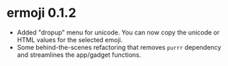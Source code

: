 # ermoji 0.1.2

* Added "dropup" menu for unicode. You can now copy the unicode or HTML values
  for the selected emoji.
* Some behind-the-scenes refactoring that removes `purrr` dependency and
  streamlines the app/gadget functions.
